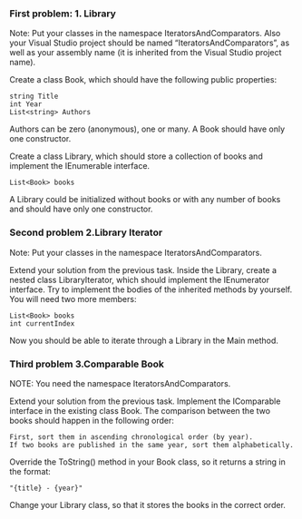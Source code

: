 ### First problem:  1.	Library

Note: Put your classes in the namespace IteratorsAndComparators. Also your Visual Studio project should be named “IteratorsAndComparators”, as well as your assembly name (it is inherited from the Visual Studio project name).

Create a class Book, which should have the following public properties:

	string Title
	int Year
	List<string> Authors

Authors can be zero (anonymous), one or many. A Book should have only one constructor.

Create a class Library, which should store a collection of books and implement the IEnumerable<Book> interface. 
	
	List<Book> books
	
A Library could be initialized without books or with any number of books and should have only one constructor.

### Second problem  2.Library Iterator

Note: Put your classes in the namespace IteratorsAndComparators.
	
Extend your solution from the previous task. Inside the Library, create a nested class LibraryIterator, which should implement the IEnumerator<Book> interface. Try to implement the bodies of the inherited methods by yourself. You will need two more members:

	List<Book> books
	int currentIndex
	
Now you should be able to iterate through a Library in the Main method.

### Third problem 3.Comparable Book

NOTE: You need the namespace IteratorsAndComparators.
	
Extend your solution from the previous task. Implement the IComparable<Book> interface in the existing class Book. The comparison between the two books should happen in the following order:

	First, sort them in ascending chronological order (by year).
	If two books are published in the same year, sort them alphabetically.
	
Override the ToString() method in your Book class, so it returns a string in the format:
	
	"{title} - {year}"
	
Change your Library class, so that it stores the books in the correct order.
